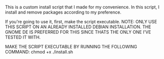 This is a custom install script that I made for my convenience.
In this script, I install and remove packages according to my preference.

If you're going to use it, first, make the script executable.
NOTE: ONLY USE THIS SCRIPT ON AN ALREADY INSTALLED DEBIAN INSTALLATION.
THE GNOME DE IS PREFERRED FOR THIS SINCE THATS THE ONLY ONE I'VE TESTED IT WITH.

MAKE THE SCRIPT EXECUTABLE BY RUNNING THE FOLLOWING COMMAND:
chmod +x ./install.sh
